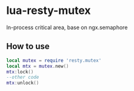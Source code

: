 # lua-resty-mutex

In-process critical area, base on ngx.semaphore

## How to use

```lua
local mutex = require 'resty.mutex'
local mtx = mutex.new()
mtx:lock()
--other code
mtx:unlock()
```

